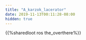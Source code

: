 ```yaml
---
title: "A_karzok_lacerator"
date: 2019-11-13T00:11:28-08:00
hidden: true
---
```


{{%sharedloot ros the_overthere%}}
